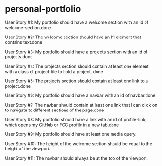 # personal-portfolio
User Story #1: My portfolio should have a welcome section with an id of welcome-section.done

User Story #2: The welcome section should have an h1 element that contains text.done

User Story #3: My portfolio should have a projects section with an id of projects.done

User Story #4: The projects section should contain at least one element with a class of project-tile to hold a project. done

User Story #5: The projects section should contain at least one link to a project.done

User Story #6: My portfolio should have a navbar with an id of navbar.done

User Story #7: The navbar should contain at least one link that I can click on to navigate to different sections of the page.done

User Story #8: My portfolio should have a link with an id of profile-link, which opens my GitHub or FCC profile in a new tab.done

User Story #9: My portfolio should have at least one media query.

User Story #10: The height of the welcome section should be equal to the height of the viewport.

User Story #11: The navbar should always be at the top of the viewport.
